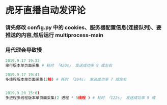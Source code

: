 # 虎牙直播自动发评论

### 请先修改 config.py 中的 cookies、服务器配置信息(连接队列)、要推送的内容,然后运行 multiprocess-main
### 用代理会导致慢
``` python
2019.9.17 19:32
串行版本单页面采集 # 耗时 「420s」 发送成功率 9 成左右

2019.9.17 19:41
多线程版本单页面采集(3核) # 耗时 「394s」 发送成功率 7 成左右


2019.9.20 15:01
多进程多线程版本单页面采集(2 进程 * 5线程 ) # 耗时 「122s」 发送成功率 9 成
```
